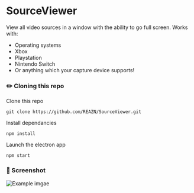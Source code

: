 # SourceViewer
View all video sources in a window with the ability to go full screen.
Works with:
- Operating systems
- Xbox
- Playstation
- Nintendo Switch
- Or anything which your capture device supports!

### ✏️ Cloning this repo
Clone this repo
```
git clone https://github.com/REAZN/SourceViewer.git
```

Install dependancies
```
npm install
```

Launch the electron app
```
npm start
```

### 📸 Screenshot
![Example imgae](https://reazn.is-very.pro/j/yZXoS)
